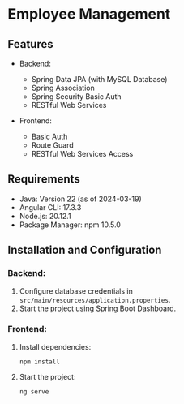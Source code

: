 # Employee Management

## Features

- Backend:

  - Spring Data JPA (with MySQL Database)
  - Spring Association
  - Spring Security Basic Auth
  - RESTful Web Services

- Frontend:
  - Basic Auth
  - Route Guard
  - RESTful Web Services Access

## Requirements

- Java: Version 22 (as of 2024-03-19)
- Angular CLI: 17.3.3
- Node.js: 20.12.1
- Package Manager: npm 10.5.0

## Installation and Configuration

### Backend:

1. Configure database credentials in `src/main/resources/application.properties`.
2. Start the project using Spring Boot Dashboard.

### Frontend:

1. Install dependencies:

   ```
   npm install
   ```

2. Start the project:

   ```
   ng serve
   ```
